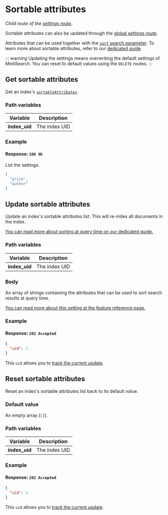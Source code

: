 # Sortable attributes

_Child route of the [settings route](/reference/api/settings.md)._

Sortable attributes can also be updated through the [global settings route](/reference/api/settings.md#update-settings).

Attributes that can be used together with the [`sort` search parameter](/reference/features/search_parameters.md#sort). To learn more about sortable attributes, refer to our [dedicated guide](/reference/features/sorting.md)

::: warning
Updating the settings means overwriting the default settings of MeiliSearch. You can reset to default values using the `DELETE` routes.
:::

## Get sortable attributes

<RouteHighlighter method="GET" route="/indexes/:index_uid/settings/sortable-attributes" />

Get an index's [`sortableAttributes`](/reference/features/sorting.md).

### Path variables

| Variable      | Description   |
| ------------- | ------------- |
| **index_uid** | The index UID |

### Example

<CodeSamples id="get_sortable_attributes_1" />

#### Response: `200 Ok`

List the settings.

```json
[
  "price", 
  "author"
]
```

## Update sortable attributes

<RouteHighlighter method="POST" route="/indexes/:index_uid/settings/sortable-attributes" />

Update an index's sortable attributes list. This will re-index all documents in the index.

[You can read more about sorting at query time on our dedicated guide.](/reference/features/sorting.md)

### Path variables

| Variable      | Description   |
| ------------- | ------------- |
| **index_uid** | The index UID |

### Body

An array of strings containing the attributes that can be used to sort search results at query time.

[You can read more about this setting at the feature reference page.](/reference/features/settings.md#sortable-attributes)

### Example

<CodeSamples id="update_sortable_attributes_1" />

#### Response: `202 Accepted`

```json
{
  "uid": 1
}
```

This `uid` allows you to [track the current update](/reference/api/updates.md).

## Reset sortable attributes

<RouteHighlighter method="DELETE" route="/indexes/:index_uid/settings/sortable-attributes"/>

Reset an index's sortable attributes list back to its default value.

### Default value

An empty array (`[]`).

### Path variables

| Variable      | Description   |
| ------------- | ------------- |
| **index_uid** | The index UID |

### Example

<CodeSamples id="reset_sortable_attributes_1" />

#### Response: `202 Accepted`

```json
{
  "uid": 1
}
```

This `uid` allows you to [track the current update](/reference/api/updates.md).
